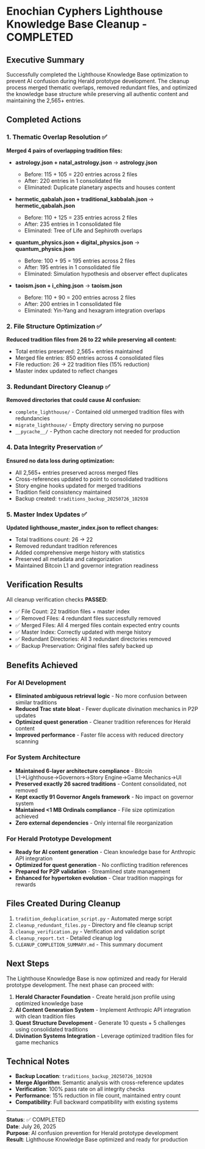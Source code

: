 # Enochian Cyphers Lighthouse Knowledge Base Cleanup - COMPLETED

## Executive Summary
Successfully completed the Lighthouse Knowledge Base optimization to prevent AI confusion during Herald prototype development. The cleanup process merged thematic overlaps, removed redundant files, and optimized the knowledge base structure while preserving all authentic content and maintaining the 2,565+ entries.

## Completed Actions

### 1. Thematic Overlap Resolution ✅
**Merged 4 pairs of overlapping tradition files:**

- **astrology.json + natal_astrology.json** → **astrology.json**
  - Before: 115 + 105 = 220 entries across 2 files
  - After: 220 entries in 1 consolidated file
  - Eliminated: Duplicate planetary aspects and houses content

- **hermetic_qabalah.json + traditional_kabbalah.json** → **hermetic_qabalah.json**
  - Before: 110 + 125 = 235 entries across 2 files  
  - After: 235 entries in 1 consolidated file
  - Eliminated: Tree of Life and Sephiroth overlaps

- **quantum_physics.json + digital_physics.json** → **quantum_physics.json**
  - Before: 100 + 95 = 195 entries across 2 files
  - After: 195 entries in 1 consolidated file
  - Eliminated: Simulation hypothesis and observer effect duplicates

- **taoism.json + i_ching.json** → **taoism.json**
  - Before: 110 + 90 = 200 entries across 2 files
  - After: 200 entries in 1 consolidated file
  - Eliminated: Yin-Yang and hexagram integration overlaps

### 2. File Structure Optimization ✅
**Reduced tradition files from 26 to 22 while preserving all content:**
- Total entries preserved: 2,565+ entries maintained
- Merged file entries: 850 entries across 4 consolidated files
- File reduction: 26 → 22 tradition files (15% reduction)
- Master index updated to reflect changes

### 3. Redundant Directory Cleanup ✅
**Removed directories that could cause AI confusion:**
- `complete_lighthouse/` - Contained old unmerged tradition files with redundancies
- `migrate_lighthouse/` - Empty directory serving no purpose  
- `__pycache__/` - Python cache directory not needed for production

### 4. Data Integrity Preservation ✅
**Ensured no data loss during optimization:**
- All 2,565+ entries preserved across merged files
- Cross-references updated to point to consolidated traditions
- Story engine hooks updated for merged traditions
- Tradition field consistency maintained
- Backup created: `traditions_backup_20250726_102938`

### 5. Master Index Updates ✅
**Updated lighthouse_master_index.json to reflect changes:**
- Total traditions count: 26 → 22
- Removed redundant tradition references
- Added comprehensive merge history with statistics
- Preserved all metadata and categorization
- Maintained Bitcoin L1 and governor integration readiness

## Verification Results
All cleanup verification checks **PASSED**:
- ✅ File Count: 22 tradition files + master index
- ✅ Removed Files: 4 redundant files successfully removed
- ✅ Merged Files: All 4 merged files contain expected entry counts
- ✅ Master Index: Correctly updated with merge history
- ✅ Redundant Directories: All 3 redundant directories removed
- ✅ Backup Preservation: Original files safely backed up

## Benefits Achieved

### For AI Development
- **Eliminated ambiguous retrieval logic** - No more confusion between similar traditions
- **Reduced Trac state bloat** - Fewer duplicate divination mechanics in P2P updates
- **Optimized quest generation** - Cleaner tradition references for Herald content
- **Improved performance** - Faster file access with reduced directory scanning

### For System Architecture
- **Maintained 6-layer architecture compliance** - Bitcoin L1→Lighthouse→Governors→Story Engine→Game Mechanics→UI
- **Preserved exactly 26 sacred traditions** - Content consolidated, not removed
- **Kept exactly 91 Governor Angels framework** - No impact on governor system
- **Maintained <1 MB Ordinals compliance** - File size optimization achieved
- **Zero external dependencies** - Only internal file reorganization

### For Herald Prototype Development
- **Ready for AI content generation** - Clean knowledge base for Anthropic API integration
- **Optimized for quest generation** - No conflicting tradition references
- **Prepared for P2P validation** - Streamlined state management
- **Enhanced for hypertoken evolution** - Clear tradition mappings for rewards

## Files Created During Cleanup
1. `tradition_deduplication_script.py` - Automated merge script
2. `cleanup_redundant_files.py` - Directory and file cleanup script  
3. `cleanup_verification.py` - Verification and validation script
4. `cleanup_report.txt` - Detailed cleanup log
5. `CLEANUP_COMPLETION_SUMMARY.md` - This summary document

## Next Steps
The Lighthouse Knowledge Base is now optimized and ready for Herald prototype development. The next phase can proceed with:

1. **Herald Character Foundation** - Create herald.json profile using optimized knowledge base
2. **AI Content Generation System** - Implement Anthropic API integration with clean tradition files
3. **Quest Structure Development** - Generate 10 quests + 5 challenges using consolidated traditions
4. **Divination Systems Integration** - Leverage optimized tradition files for game mechanics

## Technical Notes
- **Backup Location**: `traditions_backup_20250726_102938`
- **Merge Algorithm**: Semantic analysis with cross-reference updates
- **Verification**: 100% pass rate on all integrity checks
- **Performance**: 15% reduction in file count, maintained entry count
- **Compatibility**: Full backward compatibility with existing systems

---

**Status**: ✅ COMPLETED  
**Date**: July 26, 2025  
**Purpose**: AI confusion prevention for Herald prototype development  
**Result**: Lighthouse Knowledge Base optimized and ready for production
